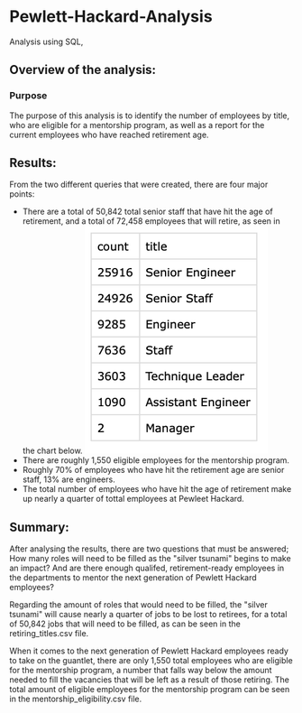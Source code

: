 # Pewlett-Hackard-Analysis
Analysis using SQL,
## Overview of the analysis:
### Purpose
The purpose of this analysis is to identify the number of employees by title, who are eligible for a mentorship program, as well as a report for the current employees who have reached retirement age.
## Results:
From the two different queries that were created, there are four major points:
- There are a total of 50,842 total senior staff that have hit the age of retirement, and a total of 72,458 employees that will retire, as seen in the chart below. ![The chart below shows the total number of positions eligible for reitrement](Retiring_titles.png)
- There are roughly 1,550 eligible employees for the mentorship program.
- Roughly 70% of employees who have hit the retirement age are senior staff, 13% are engineers.
- The total number of employees who have hit the age of retirement make up nearly a quarter of tottal employees at Pewleet Hackard.
## Summary:
After analysing the results, there are two questions that must be answered; How many roles will need to be filled as the "silver tsunami" begins to make an impact? And are there enough qualifed, retirement-ready employees in the departments to mentor the next generation of Pewlett Hackard employees? 

Regarding the amount of roles that would need to be filled, the "silver tsunami" will cause nearly a quarter of jobs to be lost to retirees, for a total of 50,842 jobs that will need to be filled, as can be seen in the retiring_titles.csv file.

When it comes to the next generation of Pewlett Hackard employees ready to take on the guantlet, there are only 1,550 total employees who are eligible for the mentorship program, a number that falls way below the amount needed to fill the vacancies that will be left as a result of those retiring. The total amount of eligible employees for the mentorship program can be seen in the mentorship_eligibility.csv file.
